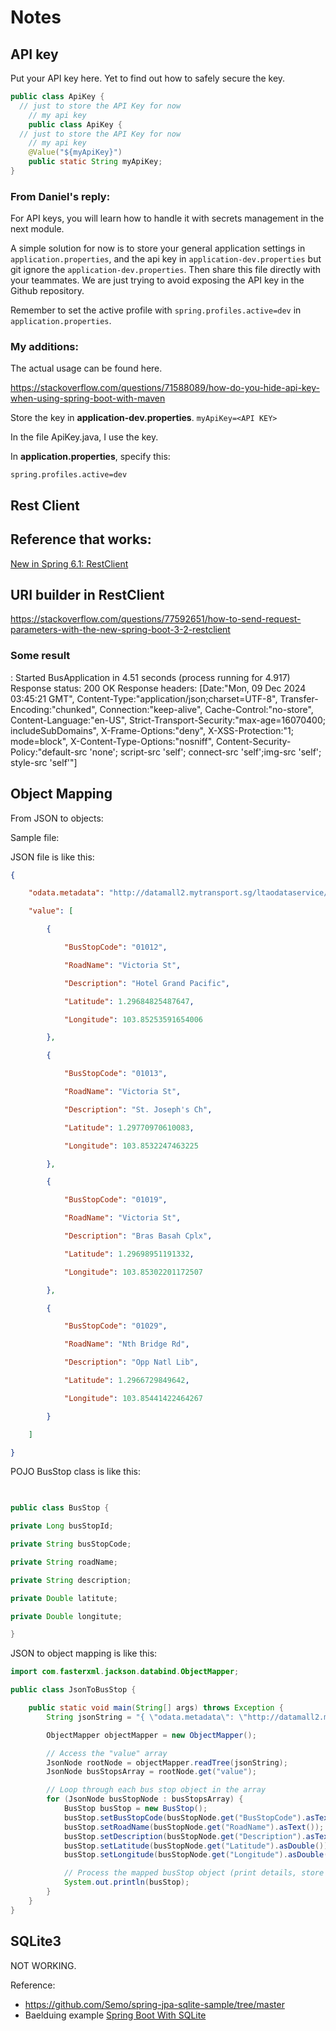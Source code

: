 # Notes

## API key

Put your API key here. Yet to find out how to safely secure the key.

```Java
public class ApiKey {
  // just to store the API Key for now
    // my api key
    public class ApiKey {
  // just to store the API Key for now
    // my api key
    @Value("${myApiKey}")
    public static String myApiKey;
}
```

### From Daniel's reply:

For API keys, you will learn how to handle it with secrets management in the next module.

A simple solution for now is to store your general application settings in `application.properties`, and the api key in `application-dev.properties` but git ignore the  `application-dev.properties`.   Then share this file directly with your teammates.  We are just trying to avoid exposing the API key in the Github repository.

Remember to set the active profile with `spring.profiles.active=dev` in `application.properties`.

### My additions:

The actual usage can be found here.

https://stackoverflow.com/questions/71588089/how-do-you-hide-api-key-when-using-spring-boot-with-maven

Store the key in **application-dev.properties**.
`myApiKey=<API KEY>`

In the file ApiKey.java, I use the key.

In **application.properties**, specify this:

`spring.profiles.active=dev`


## Rest Client

## Reference that works:

[New in Spring 6.1: RestClient](https://spring.io/blog/2023/07/13/new-in-spring-6-1-restclient)

## URI builder in RestClient

https://stackoverflow.com/questions/77592651/how-to-send-request-parameters-with-the-new-spring-boot-3-2-restclient

### Some result

   : Started BusApplication in 4.51 seconds (process running for 4.917)
Response status: 200 OK
Response headers: [Date:"Mon, 09 Dec 2024 03:45:21 GMT", Content-Type:"application/json;charset=UTF-8", Transfer-Encoding:"chunked", Connection:"keep-alive", Cache-Control:"no-store", Content-Language:"en-US", Strict-Transport-Security:"max-age=16070400; includeSubDomains", X-Frame-Options:"deny", X-XSS-Protection:"1; mode=block", X-Content-Type-Options:"nosniff", Content-Security-Policy:"default-src 'none'; script-src 'self'; connect-src 'self';img-src 'self'; style-src 'self'"]


## Object Mapping

From JSON to objects:

Sample file:

JSON file is like this:

```JSON
{

    "odata.metadata": "http://datamall2.mytransport.sg/ltaodataservice/$metadata#BusStops",

    "value": [

        {

            "BusStopCode": "01012",

            "RoadName": "Victoria St",

            "Description": "Hotel Grand Pacific",

            "Latitude": 1.29684825487647,

            "Longitude": 103.85253591654006

        },

        {

            "BusStopCode": "01013",

            "RoadName": "Victoria St",

            "Description": "St. Joseph's Ch",

            "Latitude": 1.29770970610083,

            "Longitude": 103.8532247463225

        },

        {

            "BusStopCode": "01019",

            "RoadName": "Victoria St",

            "Description": "Bras Basah Cplx",

            "Latitude": 1.29698951191332,

            "Longitude": 103.85302201172507

        },

        {

            "BusStopCode": "01029",

            "RoadName": "Nth Bridge Rd",

            "Description": "Opp Natl Lib",

            "Latitude": 1.2966729849642,

            "Longitude": 103.85441422464267

        }

    ]

}
```

POJO BusStop class is like this:

```Java
 

public class BusStop {

private Long busStopId;

private String busStopCode;

private String roadName;

private String description;

private Double latitute;

private Double longitute;

}
```

JSON to object mapping is like this:


```Java
import com.fasterxml.jackson.databind.ObjectMapper;

public class JsonToBusStop {

    public static void main(String[] args) throws Exception {
        String jsonString = "{ \"odata.metadata\": \"http://datamall2.mytransport.sg/ltaodataservice/$metadata#BusStops\", \"value\": [ { \"BusStopCode\": \"01012\", \"RoadName\": \"Victoria St\", \"Description\": \"Hotel Grand Pacific\", \"Latitude\": 1.29684825487647, \"Longitude\": 103.85253591654006 }, { \"BusStopCode\": \"01013\", \"RoadName\": \"Victoria St\", \"Description\": \"St. Joseph's Ch\", \"Latitude\": 1.29770970610083, \"Longitude\": 103.8532247463225 }, { \"BusStopCode\": \"01019\", \"RoadName\": \"Victoria St\", \"Description\": \"Bras Basah Cplx\", \"Latitude\": 1.29698951191332, \"Longitude\": 103.85302201172507 }, { \"BusStopCode\": \"01029\", \"RoadName\": \"Nth Bridge Rd\", \"Description\": \"Opp Natl Lib\", \"Latitude\": 1.2966729849642, \"Longitude\": 103.85441422464267 } ] }";

        ObjectMapper objectMapper = new ObjectMapper();

        // Access the "value" array
        JsonNode rootNode = objectMapper.readTree(jsonString);
        JsonNode busStopsArray = rootNode.get("value");

        // Loop through each bus stop object in the array
        for (JsonNode busStopNode : busStopsArray) {
            BusStop busStop = new BusStop();
            busStop.setBusStopCode(busStopNode.get("BusStopCode").asText());
            busStop.setRoadName(busStopNode.get("RoadName").asText());
            busStop.setDescription(busStopNode.get("Description").asText());
            busStop.setLatitude(busStopNode.get("Latitude").asDouble());
            busStop.setLongitude(busStopNode.get("Longitude").asDouble());

            // Process the mapped busStop object (print details, store in database, etc.)
            System.out.println(busStop);
        }
    }
}
```

## SQLite3 

NOT WORKING.

Reference:

- https://github.com/Semo/spring-jpa-sqlite-sample/tree/master
- Baelduing example [Spring Boot With SQLite](https://www.baeldung.com/spring-boot-sqlite)
 
